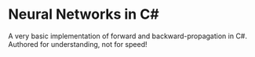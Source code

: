 # Neural Networks in C#

A very basic implementation of forward and backward-propagation in C#. Authored for understanding, not for speed!